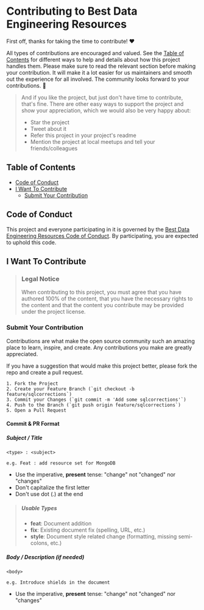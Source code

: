 <!-- omit in toc -->
# Contributing to Best Data Engineering Resources

First off, thanks for taking the time to contribute! ❤️

All types of contributions are encouraged and valued. See the [Table of Contents](#table-of-contents) for different ways to help and details about how this project handles them. Please make sure to read the relevant section before making your contribution. It will make it a lot easier for us maintainers and smooth out the experience for all involved. The community looks forward to your contributions. 🎉

> And if you like the project, but just don't have time to contribute, that's fine. There are other easy ways to support the project and show your appreciation, which we would also be very happy about:
> - Star the project
> - Tweet about it
> - Refer this project in your project's readme
> - Mention the project at local meetups and tell your friends/colleagues

<!-- omit in toc -->
## Table of Contents

- [Code of Conduct](#code-of-conduct)
- [I Want To Contribute](#i-want-to-contribute)
  - [Submit Your Contribution](#submit-your-contribution)

## Code of Conduct

This project and everyone participating in it is governed by the
[Best Data Engineering Resources Code of Conduct](https://github.com/proviveknayan/best-data-engineering-resourses/blob/master/CODE_OF_CONDUCT.md).
By participating, you are expected to uphold this code.

## I Want To Contribute

> ### Legal Notice <!-- omit in toc -->
> When contributing to this project, you must agree that you have authored 100% of the content, that you have the necessary rights to the content and that the content you contribute may be provided under the project license.

### Submit Your Contribution

Contributions are what make the open source community such an amazing place to learn, inspire, and create. Any contributions you make are greatly appreciated.

If you have a suggestion that would make this project better, please fork the repo and create a pull request.

```
1. Fork the Project
2. Create your Feature Branch (`git checkout -b feature/sqlcorrections`)
3. Commit your Changes (`git commit -m 'Add some sqlcorrections'`)
4. Push to the Branch (`git push origin feature/sqlcorrections`)
5. Open a Pull Request
```

#### Commit & PR Format

##### Subject / Title

```
<type> : <subject>

e.g. Feat : add resource set for MongoDB
```
* Use the imperative, __present__ tense: "change" not "changed" nor "changes"
* Don't capitalize the first letter
* Don't use dot (.) at the end

> ##### Usable Types
> * **feat**: Document addition
> * **fix**: Existing document fix (spelling, URL, etc.)
> * **style**: Document style related change (formatting, missing semi-colons, etc.)

##### Body / Description (if needed)

```
<body>

e.g. Introduce shields in the document
```
* Use the imperative, __present__ tense: "change" not "changed" nor "changes" <br>
